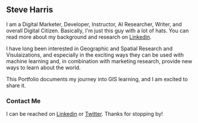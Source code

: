 ## Steve Harris

I am a Digital Marketer, Developer, Instructor, AI Researcher, Writer, and overall Digital Citizen.  Basically, I'm just this guy with a lot of hats. You can read more about my background and research on [Linkedin](https://www.linkedin.com/in/stevencharris/).

I have long been interested in Geographic and Spatial Research and Visulaizations, and especially in the exciting ways they can be used with machine learning and, in combination with marketing research, provide new ways to learn about the world.

This Portfolio documents my journey into GIS learning, and I am excited to share it.


### Contact Me

I can be reached on [Linkedin](https://www.linkedin.com/in/stevencharris/) or [Twitter](https://twitter.com/stevenharris).  Thanks for stopping by!

